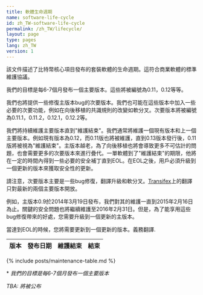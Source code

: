 ```yaml
---
title: 軟體生命週期
name: software-life-cycle
id: zh_TW-software-life-cycle
permalink: /zh_TW/lifecycle/
layout: page
type: pages
lang: zh_TW
version: 1
---
```

該文件描述了比特幣核心項目發布的套裝軟體的生命週期。這符合商業軟體的標準維護協議。  

我們的目標是每6-7個月發布一個主要版本。這些將被編號為0.11，0.12等等。

我們也將提供一些修復主版本bug的次要版本。我們也可能在這些版本中加入一些必要的次要功能，例如在向後移植的共識規則的改變如軟分叉。次要版本將被編號為0.11.1，0.11.2，0.12.1，0.12.2等。

我們將持續維護主要版本直到"維護結束"。我們通常將維護一個現有版本和上一個主要版本。例如現有版本為0.12，而0.11版也將被維護，直到0.13版本發行後，0.11版將被視為"維護結束"。主版本越老，為了向後移植也將會導致更多不可估計的問題，也會需要更多的次要版本來進行疊代。一單軟體到了"維護結束"的期限，他將在一定的時間內得到一些必要的安全補丁直到EOL。在EOL之後，用戶必須升級到一個更新的版本來獲取安全性的更新。

請注意，次要版本主要是一些bug修復，翻譯升級和軟分叉。[Transifex][bitcoin-transifex-link]上的翻譯只對最新的兩個主要版本開放。

例如，主版本0.9於2014年3月19日發布，我們對其的維護一直到2015年2月16日為止。關鍵的安全問題也將繼續維護至2016年2月31日。但是，為了能享用這些bug修復帶來的好處，您需要升級到一個更新的主版本。

當達到EOL的時候，您將需要更新到一個更新的版本。義務翻譯.

| 版本 | 發布日期 | 維護結束 | 結束 |
|---------|--------------|-----------------|-------------|
{% include posts/maintenance-table.md %}

\* _我們的目標是每6-7個月發布一個主要版本_

_TBA: 將被公布_

[bitcoin-transifex-link]: https://www.transifex.com/bitcoin/bitcoin/